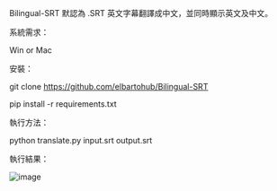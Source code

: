 Bilingual-SRT 默認為 .SRT 英文字幕翻譯成中文，並同時顯示英文及中文。

系統需求：

Win or Mac

安裝：

git clone https://github.com/elbartohub/Bilingual-SRT

pip install -r requirements.txt

執行方法：

python translate.py input.srt output.srt

執行結果：

![image](https://github.com/user-attachments/assets/264252b8-957b-4c92-924a-a433d29d3fcb)
